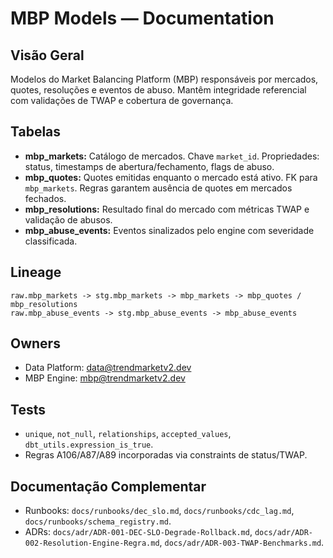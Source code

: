 # MBP Models — Documentation

## Visão Geral
Modelos do Market Balancing Platform (MBP) responsáveis por mercados, quotes, resoluções e eventos de abuso. Mantêm integridade referencial com validações de TWAP e cobertura de governança.

## Tabelas
- **mbp_markets:** Catálogo de mercados. Chave `market_id`. Propriedades: status, timestamps de abertura/fechamento, flags de abuso.
- **mbp_quotes:** Quotes emitidas enquanto o mercado está ativo. FK para `mbp_markets`. Regras garantem ausência de quotes em mercados fechados.
- **mbp_resolutions:** Resultado final do mercado com métricas TWAP e validação de abusos.
- **mbp_abuse_events:** Eventos sinalizados pelo engine com severidade classificada.

## Lineage
```
raw.mbp_markets -> stg.mbp_markets -> mbp_markets -> mbp_quotes / mbp_resolutions
raw.mbp_abuse_events -> stg.mbp_abuse_events -> mbp_abuse_events
```

## Owners
- Data Platform: data@trendmarketv2.dev
- MBP Engine: mbp@trendmarketv2.dev

## Tests
- `unique`, `not_null`, `relationships`, `accepted_values`, `dbt_utils.expression_is_true`.
- Regras A106/A87/A89 incorporadas via constraints de status/TWAP.

## Documentação Complementar
- Runbooks: `docs/runbooks/dec_slo.md`, `docs/runbooks/cdc_lag.md`, `docs/runbooks/schema_registry.md`.
- ADRs: `docs/adr/ADR-001-DEC-SLO-Degrade-Rollback.md`, `docs/adr/ADR-002-Resolution-Engine-Regra.md`, `docs/adr/ADR-003-TWAP-Benchmarks.md`.
